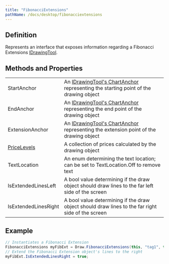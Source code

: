 ```yaml
---
title: "FibonacciExtensions"
pathName: /docs/desktop/fibonacciextensions
---
```


## Definition

Represents an interface that exposes information regarding a Fibonacci Extensions [IDrawingTool](/docs/desktop/idrawingtool).

## Methods and Properties

|  |  |
| --- | --- |
| StartAnchor | An [IDrawingTool's ChartAnchor](/docs/desktop/idrawingtool#chartanchor) representing the starting point of the drawing object |
| EndAnchor | An [IDrawingTool's ChartAnchor](/docs/desktop/idrawingtool#chartanchor) representing the end point of the drawing object |
| ExtensionAnchor | An [IDrawingTool's ChartAnchor](/docs/desktop/idrawingtool#chartanchor) representing the extension point of the drawing object |
| [PriceLevels](/docs/desktop/pricelevels) | A collection of prices calculated by the drawing object |
| TextLocation | An enum determining the text location; can be set to TextLocation.Off to remove text |
| IsExtendedLinesLeft | A bool value determining if the draw object should draw lines to the far left side of the screen |
| IsExtendedLinesRight | A bool value determining if the draw object should draw lines to the far right side of the screen |

## Example

```csharp
// Instantiates a Fibonacci Extension
FibonacciExtensions myFibExt = Draw.FibonacciExtensions(this, "tag1", true, 4, Low[4], 3, High[3], 1, Low[1]);
// Extend the Fibonacci Extension object's lines to the right
myFibExt.IsExtendedLinesRight = true;
```

